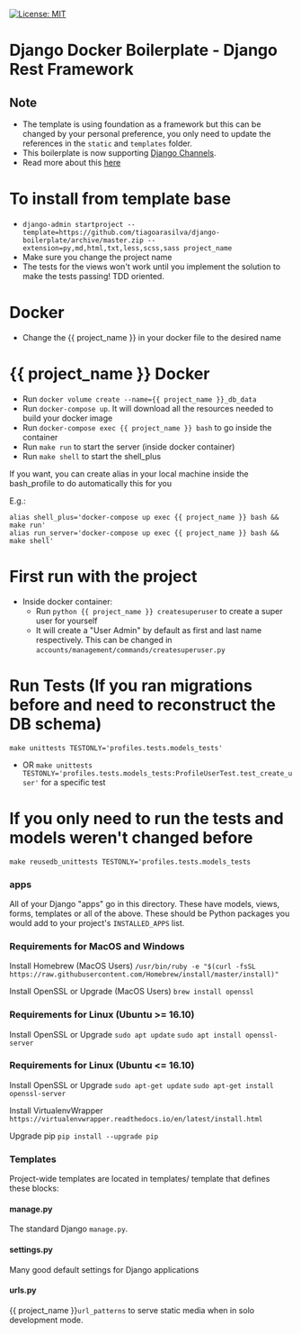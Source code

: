 [![License: MIT](https://img.shields.io/github/license/vintasoftware/django-react-boilerplate.svg)](LICENSE.txt)

Django Docker Boilerplate - Django Rest Framework
===============================================================================

## Note
- The template is using foundation as a framework but this can be changed by your personal preference, you only need to update the references in the `static` and `templates` folder.
- This boilerplate is now supporting [Django Channels](https://channels.readthedocs.io/en/stable/index.html).
- Read more about this [here](https://channels.readthedocs.io/en/stable/index.html)

# To install from template base
- `django-admin startproject --template=https://github.com/tiagoarasilva/django-boilerplate/archive/master.zip --extension=py,md,html,txt,less,scss,sass project_name`
- Make sure you change the project name
- The tests for the views won't work until you implement the solution to make the tests passing! TDD oriented.

# Docker
- Change the {{ project_name }} in your docker file to the desired name

# {{ project_name }} Docker
-  Run `docker volume create --name={{ project_name }}_db_data`
-  Run `docker-compose up`. It will download all the resources needed to build your docker image
-  Run `docker-compose exec {{ project_name }} bash` to go inside the container
-  Run `make run` to start the server (inside docker container)
-  Run `make shell` to start the shell_plus

If you want, you can create alias in your local machine inside the bash_profile to do automatically this for you

E.g.:

```Shell
alias shell_plus='docker-compose up exec {{ project_name }} bash && make run'
alias run_server='docker-compose up exec {{ project_name }} bash && make shell'
```

# First run with the project
- Inside docker container:
    - Run `python {{ project_name }} createsuperuser` to create a super user for yourself
    - It will create a "User Admin" by default as first and last name respectively. This can be changed in `accounts/management/commands/createsuperuser.py`


# Run Tests (If you ran migrations before and need to reconstruct the DB schema)
`make unittests TESTONLY='profiles.tests.models_tests'`
- OR
`make unittests TESTONLY='profiles.tests.models_tests:ProfileUserTest.test_create_user'` for a specific test

# If you only need to run the tests and models weren't changed before
`make reusedb_unittests TESTONLY='profiles.tests.models_tests`
### apps

All of your Django "apps" go in this directory. These have models, views, forms,
templates or all of the above. These should be Python packages you would add to
your project's `INSTALLED_APPS` list.


### Requirements for MacOS and Windows

Install Homebrew (MacOS Users)
`/usr/bin/ruby -e "$(curl -fsSL https://raw.githubusercontent.com/Homebrew/install/master/install)"`

Install OpenSSL or Upgrade (MacOS Users)
`brew install openssl`

### Requirements for Linux (Ubuntu >= 16.10)
Install OpenSSL or Upgrade
`sudo apt update`
`sudo apt install openssl-server`

### Requirements for Linux (Ubuntu <= 16.10)
Install OpenSSL or Upgrade
`sudo apt-get update`
`sudo apt-get install openssl-server`


Install VirtualenvWrapper
`https://virtualenvwrapper.readthedocs.io/en/latest/install.html`

Upgrade pip
`pip install --upgrade pip`

### Templates

Project-wide templates are located in templates/ template that defines
these blocks:

#### manage.py

The standard Django `manage.py`.

#### settings.py

Many good default settings for Django applications

#### urls.py

{{ project_name }}`url_patterns` to serve static media when in solo development mode.

